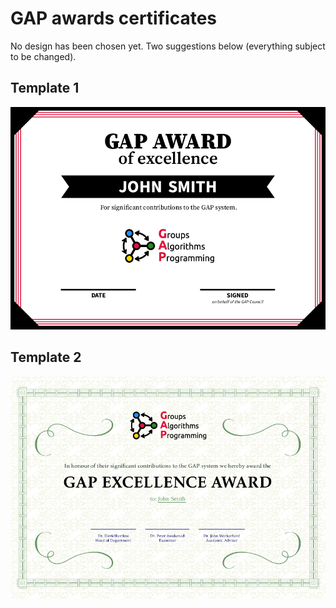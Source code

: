 # GAP awards certificates

No design has been chosen yet. Two suggestions below (everything subject to be changed).

## Template 1

[![Template 1](./template.png)](./template.pdf)

## Template 2

[![Template 2](./template2.png)](./template2.pdf)
